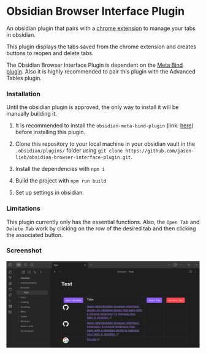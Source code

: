 # Obsidian Browser Interface Plugin

An obsidian plugin that pairs with a [chrome extension](https://github.com/jason-lieb/obsidian-browser-interface-extension) to manage your tabs in obsidian.

This plugin displays the tabs saved from the chrome extension and creates buttons to reopen and delete tabs.

The Obsidian Browser Interface Plugin is dependent on the [Meta Bind plugin](https://github.com/mProjectsCode/obsidian-meta-bind-plugin). Also it is highly recommended to pair this plugin with the Advanced Tables plugin.

### Installation

Until the obsidian plugin is approved, the only way to install it will be manually building it.

1. It is recommended to install the `obsidian-meta-bind-plugin` (link: [here](https://github.com/mProjectsCode/obsidian-meta-bind-plugin)) before installing this plugin.

2. Clone this repository to your local machine in your obsidian vault in the `.obsidian/plugins/` folder using `git clone https://github.com/jason-lieb/obsidian-browser-interface-plugin.git`.

3. Install the dependencies with `npm i`

4. Build the project with `npm run build`

5. Set up settings in obsidian.

### Limitations

This plugin currently only has the essential functions. Also, the `Open Tab` and `Delete Tab` work by clicking on the row of the desired tab and then clicking the associated button.

### Screenshot
![obsidian browser interface plugin screenshot](screenshot.png)
